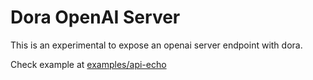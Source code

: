 # Dora OpenAI Server

This is an experimental to expose an openai server endpoint with dora.

Check example at [examples/api-echo](examples/api-echo)
